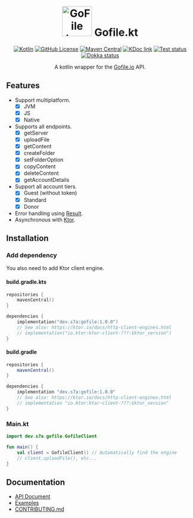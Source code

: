 <h1 align="center">
  <img src="https://gofile.io/dist/img/logo-small.png" alt="GoFile logo" width="80rem" />
  Gofile.kt
</h1>

<span align="center">

[![Kotlin](https://img.shields.io/badge/kotlin-1.7.20-blue.svg?logo=kotlin)](http://kotlinlang.org)
[![GitHub License](https://img.shields.io/badge/license-Apache%20License%202.0-blue.svg?style=flat)](http://www.apache.org/licenses/LICENSE-2.0)
[![Maven Central](https://img.shields.io/maven-central/v/dev.s7a/gofile)](https://search.maven.org/artifact/dev.s7a/gofile)
[![KDoc link](https://img.shields.io/badge/API_reference-KDoc-blue)](https://gh.s7a.dev/Gofile.kt)
[![Test status](https://img.shields.io/github/workflow/status/sya-ri/Gofile.kt/Test/master?label=Test&logo=github)](.github/workflows/test.yml)
[![Dokka status](https://img.shields.io/github/workflow/status/sya-ri/Gofile.kt/Dokka/master?label=Dokka&logo=github)](.github/workflows/dokka.yml)

A kotlin wrapper for the [Gofile.io](https://gofile.io) API.

</span>

## Features

- Support multiplatform.
  - [x] JVM
  - [x] JS
  - [x] Native
- Supports all endpoints.
  - [x] getServer
  - [x] uploadFile
  - [x] getContent
  - [x] createFolder
  - [x] setFolderOption
  - [x] copyContent
  - [x] deleteContent
  - [x] getAccountDetails
- Support all account tiers.
  - [x] Guest (without token)
  - [x] Standard
  - [x] Donor
- Error handling using [Result](https://kotlinlang.org/api/latest/jvm/stdlib/kotlin/-result/).
- Asynchronous with [Ktor](https://ktor.io).

## Installation

### Add dependency

You also need to add Ktor client engine.

#### build.gradle.kts

```kt
repositories {
    mavenCentral()
}

dependencies {
    implementation("dev.s7a:gofile:1.0.0")
    // See also: https://ktor.io/docs/http-client-engines.html
    // implementation("io.ktor:ktor-client-???:$ktor_version")
}
```

#### build.gradle

```groovy
repositories {
    mavenCentral()
}

dependencies {
    implementation "dev.s7a:gofile:1.0.0"
    // See also: https://ktor.io/docs/http-client-engines.html
    // implementation "io.ktor:ktor-client-???:$ktor_version"
}
```

### Main.kt

```kt
import dev.s7a.gofile.GofileClient

fun main() {
    val client = GofileClient() // Automatically find the engine
    // client.uploadFile(), etc...
}
```

## Documentation

- [API Document](https://gh.s7a.dev/Gofile.kt)
- [Examples](examples)
- [CONTRIBUTING.md](CONTRIBUTING.md)
